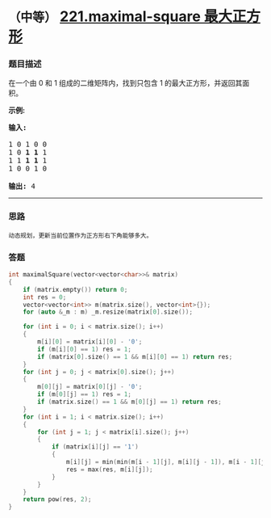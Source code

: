 # `（中等）`  [221.maximal-square 最大正方形](https://leetcode-cn.com/problems/maximal-square/)

### 题目描述
<p>在一个由 0 和 1 组成的二维矩阵内，找到只包含 1 的最大正方形，并返回其面积。</p>

<p><strong>示例:</strong></p>

<pre><strong>输入: 
</strong>
1 0 1 0 0
1 0 <strong>1 1</strong> 1
1 1 <strong>1 1 </strong>1
1 0 0 1 0

<strong>输出: </strong>4</pre>


---
### 思路
```
动态规划，更新当前位置作为正方形右下角能够多大。
```

### 答题
``` C++
int maximalSquare(vector<vector<char>>& matrix)
{
	if (matrix.empty()) return 0;
	int res = 0;
	vector<vector<int>> m(matrix.size(), vector<int>{});
	for (auto &_m : m) _m.resize(matrix[0].size());

	for (int i = 0; i < matrix.size(); i++)
	{
		m[i][0] = matrix[i][0] - '0';
		if (m[i][0] == 1) res = 1;
		if (matrix[0].size() == 1 && m[i][0] == 1) return res;
	}
	for (int j = 0; j < matrix[0].size(); j++)
	{
		m[0][j] = matrix[0][j] - '0';
		if (m[0][j] == 1) res = 1;
		if (matrix.size() == 1 && m[0][j] == 1) return res;
	}
	for (int i = 1; i < matrix.size(); i++)
	{
		for (int j = 1; j < matrix[i].size(); j++)
		{
			if (matrix[i][j] == '1')
			{
				m[i][j] = min(min(m[i - 1][j], m[i][j - 1]), m[i - 1][j - 1]) + 1;
				res = max(res, m[i][j]);
			}
		}
	}
	return pow(res, 2);
}
```

